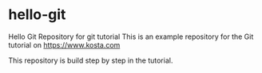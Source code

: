 # hello-git
Hello Git Repository for git tutorial
This is an example repository for the Git tutorial on
https://www.kosta.com

This repository is build step by step in the tutorial.
